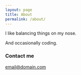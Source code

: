 ```yaml
---
layout: page
title: About
permalink: /about/
---
```


I like balancing things on my nose. 

And occasionally coding.

### Contact me

[email@domain.com](helpfulowl500@gmail.com)
